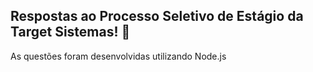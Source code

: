 ## Respostas ao Processo Seletivo de Estágio da Target Sistemas! 🚀

As questões foram desenvolvidas utilizando Node.js
